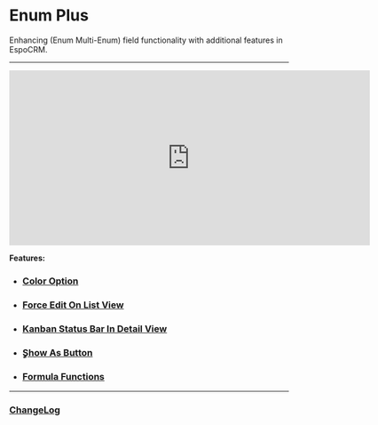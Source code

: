# Enum Plus <a href="https://www.eblasoft.com.tr/espocrm-extension-page/espocrm-enum-plus" target="_blank" id="ext-version" data-id="638999ce6d3bbcd76"></a>

Enhancing (Enum Multi-Enum) field functionality with additional features in EspoCRM.

---

<iframe width="650" height="315" src="https://www.youtube.com/embed/v4LZkH17A2k" frameborder="0" allow="accelerometer; autoplay; clipboard-write; encrypted-media; gyroscope; picture-in-picture" allowfullscreen></iframe>

<br>

**Features:**

- ### [Color Option](color-option.md)

- ### [Force Edit On List View](force-edit-on-list-view.md)

- ### [Kanban Status Bar In Detail View](kanban-status-bar-in-detail-view.md)

- ### [ٍShow As Button](show-as-button.md)

- ### [Formula Functions](formula-functions.md)

---


### <font color=gray> [ChangeLog](changelog.md) </font>